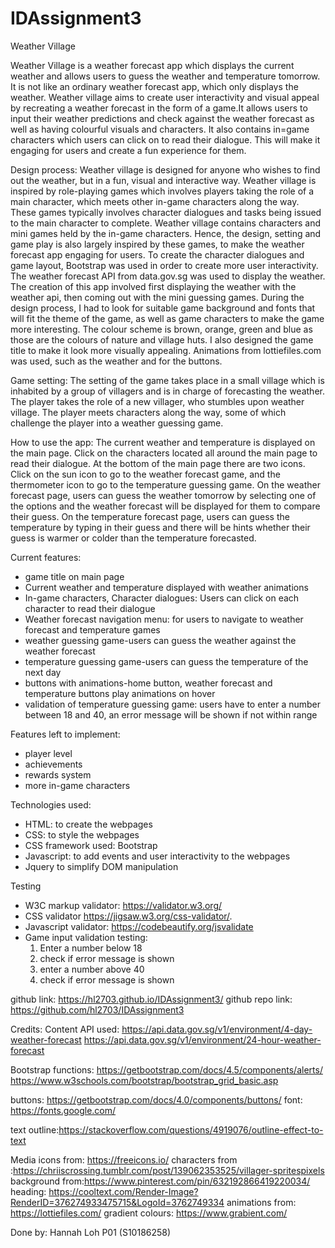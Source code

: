# IDAssignment3
Weather Village

Weather Village is a weather forecast app which displays the current weather and allows users to guess the weather and temperature tomorrow. It is not like an ordinary weather forecast app, which only displays the weather. Weather village aims to create user interactivity and visual appeal by recreating a weather forecast in the form of a game.It allows users to input their weather predictions and check against the weather forecast as well as having colourful visuals and characters. It also contains in=game characters which users can click on to read their dialogue. This will make it engaging for users and create a fun experience for them. 

Design process:
Weather village is designed for anyone who wishes to find out the weather, but in a fun, visual and interactive way. Weather village is inspired by role-playing games which involves players taking the role of a main character, which meets other in-game characters along the way. These games typically involves character dialogues and tasks being issued to the main character to complete. Weather village contains characters and mini games held by the in-game characters. Hence, the design, setting and game play is also largely inspired by these games, to make the weather forecast app engaging for users. To create the character dialogues and game layout, Bootstrap was used in order to create more user interactivity. The weather forecast API from data.gov.sg was used to display the weather. The creation of this app involved first displaying the weather with the weather api, then coming out with the mini guessing games. During the design process, I had to look for suitable game background and fonts that will fit the theme of the game, as well as game characters to make the game more interesting. The colour scheme is brown, orange, green and blue as those are the colours of nature and village huts. I also designed the game title to make it look more visually appealing. Animations from lottiefiles.com was used, such as the weather and for the buttons.

Game setting:
The setting of the game takes place in a small village which is inhabited by a group of villagers and is in charge of forecasting the weather. The player takes the role of a new villager, who stumbles upon weather village. The player meets characters along the way, some of which challenge the player into a weather guessing game.

How to use the app:
The current weather and temperature is displayed on the main page. Click on the characters located all around the main page to read their dialogue. At the bottom of the main page there are two icons. Click on the sun icon to go to the weather forecast game, and the thermometer icon to go to the temperature guessing game. On the weather forecast page, users can guess the weather tomorrow by selecting one of the options and the weather forecast will be displayed for them to compare their guess. On the temperature forecast page, users can guess the temperature by typing in their guess and there will be hints whether their guess is warmer or colder than the temperature forecasted. 


Current features:
-  game title on main page
-  Current weather and temperature displayed with weather animations
-  In-game characters, Character dialogues: Users can click on each character to read their dialogue
-  Weather forecast navigation menu: for users to navigate to weather forecast and temperature games
-  weather guessing game-users can guess the weather against the weather forecast
-  temperature guessing game-users can guess the temperature of the next day
-  buttons with animations-home button, weather forecast and temperature buttons play animations on hover
-  validation of temperature guessing game: users have to enter a number between 18 and 40, an error message will be shown if not within range



Features left to implement:
- player level
- achievements
- rewards system
- more in-game characters


Technologies used:
- HTML: to create the webpages
- CSS: to style the webpages
- CSS framework used: Bootstrap 
- Javascript: to add events and user interactivity to the webpages
- Jquery to simplify DOM manipulation
  

Testing
- W3C markup validator: 
  https://validator.w3.org/
- CSS validator
  https://jigsaw.w3.org/css-validator/.
- Javascript validator:
  https://codebeautify.org/jsvalidate
- Game input validation testing:
  1. Enter a number below 18
  2. check if error message is shown
  3. enter a number above 40
  4. check if error message is shown




github link:  https://hl2703.github.io/IDAssignment3/
github repo link: https://github.com/hl2703/IDAssignment3

Credits:
Content
API used:
https://api.data.gov.sg/v1/environment/4-day-weather-forecast
https://api.data.gov.sg/v1/environment/24-hour-weather-forecast

Bootstrap functions: 
https://getbootstrap.com/docs/4.5/components/alerts/
https://www.w3schools.com/bootstrap/bootstrap_grid_basic.asp

buttons:
https://getbootstrap.com/docs/4.0/components/buttons/
font:
https://fonts.google.com/

text outline:https://stackoverflow.com/questions/4919076/outline-effect-to-text

Media
icons from: https://freeicons.io/
characters from :https://chriiscrossing.tumblr.com/post/139062353525/villager-spritespixels
background from:https://www.pinterest.com/pin/632192866419220034/
heading: https://cooltext.com/Render-Image?RenderID=376274933475715&LogoId=3762749334
animations from: https://lottiefiles.com/
gradient colours: https://www.grabient.com/





Done by: Hannah Loh P01 (S10186258)